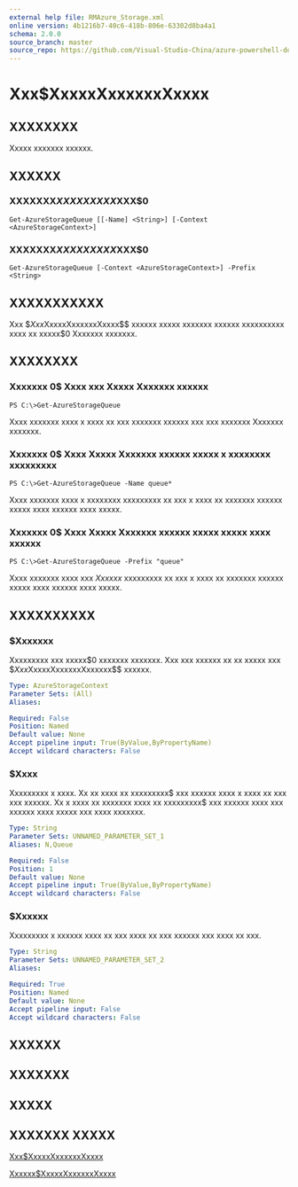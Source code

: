 ```yaml
---
external help file: RMAzure_Storage.xml
online version: 4b1216b7-40c6-418b-806e-63302d8ba4a1
schema: 2.0.0
source_branch: master
source_repo: https://github.com/Visual-Studio-China/azure-powershell-docs-int
---
```


# Xxx$XxxxxXxxxxxxXxxxx
## XXXXXXXX
Xxxxx xxxxxxx xxxxxx.

## XXXXXX

### XXXXXXX$XXXXXXXXX$XXX$0
```
Get-AzureStorageQueue [[-Name] <String>] [-Context <AzureStorageContext>]
```

### XXXXXXX$XXXXXXXXX$XXX$0
```
Get-AzureStorageQueue [-Context <AzureStorageContext>] -Prefix <String>
```

## XXXXXXXXXXX
Xxx $$Xxx$XxxxxXxxxxxxXxxxx$$ xxxxxx xxxxx xxxxxxx xxxxxx xxxxxxxxxx xxxx xx xxxxx$0 Xxxxxxx xxxxxxx.

## XXXXXXXX

### Xxxxxxx 0$ Xxxx xxx Xxxxx Xxxxxxx xxxxxx
```
PS C:\>Get-AzureStorageQueue
```

Xxxx xxxxxxx xxxx x xxxx xx xxx xxxxxxx xxxxxx xxx xxx xxxxxxx Xxxxxxx xxxxxxx.

### Xxxxxxx 0$ Xxxx Xxxxx Xxxxxxx xxxxxx xxxxx x xxxxxxxx xxxxxxxxx
```
PS C:\>Get-AzureStorageQueue -Name queue*
```

Xxxx xxxxxxx xxxx x xxxxxxxx xxxxxxxxx xx xxx x xxxx xx xxxxxxx xxxxxx xxxxx xxxx xxxxxx xxxx xxxxx.

### Xxxxxxx 0$ Xxxx Xxxxx Xxxxxxx xxxxxx xxxxx xxxxx xxxx xxxxxx
```
PS C:\>Get-AzureStorageQueue -Prefix "queue"
```

Xxxx xxxxxxx xxxx xxx $Xxxxxx$ xxxxxxxxx xx xxx x xxxx xx xxxxxxx xxxxxx xxxxx xxxx xxxxxx xxxx xxxxx.

## XXXXXXXXXX

### $Xxxxxxx
Xxxxxxxxx xxx xxxxx$0 xxxxxxx xxxxxxx.
Xxx xxx xxxxxx xx xx xxxxx xxx $$Xxx$XxxxxXxxxxxxXxxxxxx$$ xxxxxx.

```yaml
Type: AzureStorageContext
Parameter Sets: (All)
Aliases: 

Required: False
Position: Named
Default value: None
Accept pipeline input: True(ByValue,ByPropertyName)
Accept wildcard characters: False
```

### $Xxxx
Xxxxxxxxx x xxxx.
Xx xx xxxx xx xxxxxxxxx$ xxx xxxxxx xxxx x xxxx xx xxx xxx xxxxxx.
Xx x xxxx xx xxxxxxx xxxx xx xxxxxxxxx$ xxx xxxxxx xxxx xxx xxxxxx xxxx xxxxx xxx xxxx xxxxxxx.

```yaml
Type: String
Parameter Sets: UNNAMED_PARAMETER_SET_1
Aliases: N,Queue

Required: False
Position: 1
Default value: None
Accept pipeline input: True(ByValue,ByPropertyName)
Accept wildcard characters: False
```

### $Xxxxxx
Xxxxxxxxx x xxxxxx xxxx xx xxx xxxx xx xxx xxxxxx xxx xxxx xx xxx.

```yaml
Type: String
Parameter Sets: UNNAMED_PARAMETER_SET_2
Aliases: 

Required: True
Position: Named
Default value: None
Accept pipeline input: False
Accept wildcard characters: False
```

## XXXXXX

## XXXXXXX

## XXXXX

## XXXXXXX XXXXX

[Xxx$XxxxxXxxxxxxXxxxx](4b1216b7-40c6-418b-806e-63302d8ba4a1)

[Xxxxxx$XxxxxXxxxxxxXxxxx](265824d1-e3d4-4bd4-bc11-466c2100ed3a)


